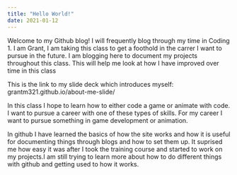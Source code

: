 ```yaml
---
title: "Hello World!"
date: 2021-01-12
---
```


Welcome to my Github blog! I will frequently blog through my time in Coding 1. I am Grant, I am taking this class to get a foothold in the carrer I want to pursue in the future. I am blogging here to document my projects throughout this class. This will help me look at how I have improved over time in this class

This is the link to my slide deck which introduces myself: grantm321.github.io/about-me-slide/


In this class I hope to learn how to either code a game or animate with code. I want to pursue a career with one of these types of skills. For my career I want to pursue something in game development or animation. 

In github I have learned the basics of how the site works and how it is useful for documenting things through blogs and how to set them up. It suprised me how easy it was after I took the training course and started to work on my projects.I am still trying to learn more about how to do different things with github and getting used to how it works. 

